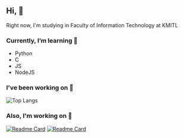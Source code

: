 ## Hi, 🤌
Right now, I'm studying in Faculty of Information Technology at KMITL

### Currently, I’m learning 🌱
* Python
* C
* JS
* NodeJS

### I've been working on 💾
![Top Langs](https://github-readme-stats.vercel.app/api/top-langs/?username=kawaiiow&layout=compact&theme=dark)
</br>

### Also, I'm working on 🔨
[![Readme Card](https://github-readme-stats.vercel.app/api/pin/?username=kawaiiow&repo=IT_KMITL_PSCP24&theme=dark)](https://github.com/Kawaiiow/IT_KMITL_PSCP24)
[![Readme Card](https://github-readme-stats.vercel.app/api/pin/?username=kawaiiow&repo=Sort_swap_salty&theme=dark)](https://github.com/Kawaiiow/Sort_swap_salty)
